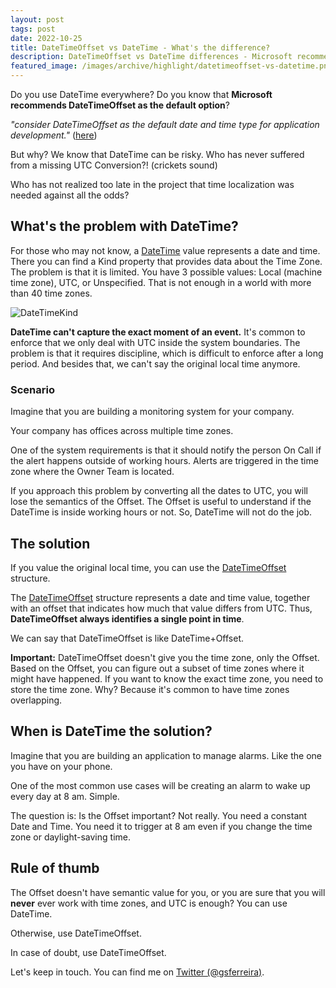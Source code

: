```yaml
---
layout: post
tags: post
date: 2022-10-25
title: DateTimeOffset vs DateTime - What's the difference?
description: DateTimeOffset vs DateTime differences - Microsoft recommendations, timezone handling, and avoiding UTC conversion pitfalls.
featured_image: /images/archive/highlight/datetimeoffset-vs-datetime.png
---
```


Do you use DateTime everywhere? Do you know that **Microsoft recommends DateTimeOffset as the default option**?

_"consider DateTimeOffset as the default date and time type for application development."_
([here](https://learn.microsoft.com/en-us/dotnet/standard/datetime/choosing-between-datetime))

But why? We know that DateTime can be risky. Who has never suffered from a missing UTC Conversion?! (crickets sound)

Who has not realized too late in the project that time localization was needed against all the odds?

## What's the problem with DateTime?

For those who may not know, a [DateTime](https://learn.microsoft.com/en-us/dotnet/api/system.datetime) value represents a date and time. There you can find a Kind property that provides data about the Time Zone. The problem is that it is limited. You have 3 possible values: Local (machine time zone), UTC, or Unspecified. That is not enough in a world with more than 40 time zones.

![DateTimeKind](/images/archive/dotnet/datetimekind.png)

**DateTime can't capture the exact moment of an event.** It's common to enforce that we only deal with UTC inside the system boundaries. The problem is that it requires discipline, which is difficult to enforce after a long period. And besides that, we can't say the original local time anymore.

### Scenario

Imagine that you are building a monitoring system for your company.

Your company has offices across multiple time zones.

One of the system requirements is that it should notify the person On Call if the alert happens outside of working hours. Alerts are triggered in the time zone where the Owner Team is located.

If you approach this problem by converting all the dates to UTC, you will lose the semantics of the Offset. The Offset is useful to understand if the DateTime is inside working hours or not. So, DateTime will not do the job.

## The solution

If you value the original local time, you can use the [DateTimeOffset](https://learn.microsoft.com/en-us/dotnet/api/system.datetimeoffset) structure.

The [DateTimeOffset](https://learn.microsoft.com/en-us/dotnet/api/system.datetimeoffset) structure represents a date and time value, together with an offset that indicates how much that value differs from UTC. Thus, **DateTimeOffset always identifies a single point in time**.

We can say that DateTimeOffset is like DateTime+Offset.

**Important:** DateTimeOffset doesn't give you the time zone, only the Offset. Based on the Offset, you can figure out a subset of time zones where it might have happened. If you want to know the exact time zone, you need to store the time zone. Why? Because it's common to have time zones overlapping.

## When is DateTime the solution?

Imagine that you are building an application to manage alarms. Like the one you have on your phone.

One of the most common use cases will be creating an alarm to wake up every day at 8 am. Simple.

The question is: Is the Offset important? Not really. You need a constant Date and Time. You need it to trigger at 8 am even if you change the time zone or daylight-saving time.

## Rule of thumb

The Offset doesn't have semantic value for you, or you are sure that you will **never** ever work with time zones, and UTC is enough? You can use DateTime.

Otherwise, use DateTimeOffset.

In case of doubt, use DateTimeOffset.

Let's keep in touch. You can find me on [Twitter (@gsferreira)](https://twitter.com/gsferreira).
